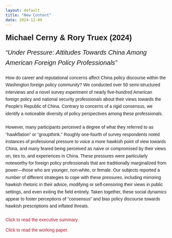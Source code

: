 ```yaml
---
layout: default
title: "New Content"
date: 2024-12-09
---
```


<!DOCTYPE html>
<html lang="en">
<head>
    <meta charset="UTF-8">
    <meta name="viewport" content="width=device-width, initial-scale=1.0">
    <title>Under Pressure: Attitudes Towards China</title>
    <style>
        body {
            font-family: Arial, sans-serif;
            line-height: 1.6;
            margin: 20px;
        }
        .title {
            font-size: 24px;
            font-weight: bold;
            margin-bottom: 10px;
        }
        .subtitle {
            font-size: 20px;
            font-style: italic;
            margin-bottom: 20px;
        }
        .body-text {
            margin-bottom: 20px;
        }
        .link {
            display: block;
            margin-bottom: 10px;
            color: #a51c30; /* Harvard Crimson */
            text-decoration: none;
        }
        .link:hover {
            text-decoration: underline;
        }
    </style>
</head>
<body>
    <div class="content">
        <div class="title">Michael Cerny & Rory Truex (2024)</div>
        <div class="subtitle">“Under Pressure: Attitudes Towards China Among American Foreign Policy Professionals”</div>
        <p class="body-text">
            How do career and reputational concerns affect China policy discourse within the Washington foreign policy community? 
            We conducted over 50 semi-structured interviews and a novel survey experiment of nearly five-hundred American foreign 
            policy and national security professionals about their views towards the People’s Republic of China. Contrary to concerns 
            of a rigid consensus, we identify a noticeable diversity of policy perspectives among these professionals.
        </p>
        <p class="body-text">
            However, many participants perceived a degree of what they referred to as “hawkflation” or “groupthink.” Roughly one-fourth 
            of survey respondents noted instances of professional pressure to voice a more hawkish point of view towards China, and many 
            feared being perceived as naive or compromised by their views on, ties to, and experiences in China. These pressures were 
            particularly noteworthy for foreign policy professionals that are traditionally marginalized from power—those who are younger, 
            non-white, or female. Our subjects reported a number of different strategies to cope with these pressures, including mirroring 
            hawkish rhetoric in their advice, modifying or self-censoring their views in public settings, and even exiting the field entirely. 
            Taken together, these social dynamics appear to foster perceptions of “consensus” and bias policy discourse towards hawkish 
            prescriptions and inflated threats.
        </p>
        <a href="#" class="link">Click to read the executive summary.</a>
        <a href="#" class="link">Click to read the working paper.</a>
    </div>
</body>
</html>
